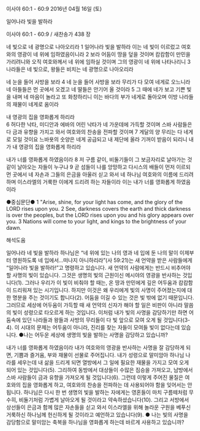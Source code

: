 이사야 60:1 - 60:9 
2016년 04월 16일 (토)

일어나라 빛을 발하라



이사야 60:1 - 60:9 / 새찬송가 438 장


네 빛으로 네 광명으로 나아오리라
1 일어나라 빛을 발하라 이는 네 빛이 이르렀고 여호와의 영광이 네 위에 임하였음이니라 2 보라 어둠이 땅을 덮을 것이며 캄캄함이 만민을 가리려니와 오직 여호와께서 네 위에 임하실 것이며 그의 영광이 네 위에 나타나리니 3 나라들은 네 빛으로, 왕들은 비치는 네 광명으로 나아오리라 

네 눈을 들어 사방을 보라 
4 네 눈을 들어 사방을 보라 무리가 다 모여 네게로 오느니라 네 아들들은 먼 곳에서 오겠고 네 딸들은 안기어 올 것이라 5 그 때에 네가 보고 기쁜 빛을 내며 네 마음이 놀라고 또 화창하리니 이는 바다의 부가 네게로 돌아오며 이방 나라들의 재물이 네게로 옴이라

내 영광의 집을 영화롭게 하리라  
6 허다한 낙타, 미디안과 에바의 어린 낙타가 네 가운데에 가득할 것이며 스바 사람들은 다 금과 유향을 가지고 와서 여호와의 찬송을 전파할 것이며 7 게달의 양 무리는 다 네게로 모일 것이요 느바욧의 숫양은 네게 공급되고 내 제단에 올라 기꺼이 받음이 되리니 내가 내 영광의 집을 영화롭게 하리라

내가 너를 영화롭게 하였음이라
8 저 구름 같이, 비둘기들이 그 보금자리로 날아가는 것 같이 날아오는 자들이 누구냐 9 곧 섬들이 나를 앙망하고 다시스의 배들이 먼저 이르되 먼 곳에서 네 자손과 그들의 은금을 아울러 싣고 와서 네 하나님 여호와의 이름에 드리려 하며 이스라엘의 거룩한 이에게 드리려 하는 자들이라 이는 내가 너를 영화롭게 하였음이라

●중심문단● 1 "Arise, shine, for your light has come, and the glory of the LORD rises upon you. 2 See, darkness covers the earth and thick darkness is over the peoples, but the LORD rises upon you and his glory appears over you. 3 Nations will come to your light, and kings to the brightness of your dawn.

해석도움





일어나라 네 빛을 발하라
하나님은 “네 위에 있는 나의 영과 네 입에 둔 나의 말이 이제부터 영원하도록 네 입에서…떠나지 아니하리라”(사 59:21)는 새 언약을 받은 사람들에게 “일어나라 빛을 발하라!”고 명령하고 있습니다. 새 언약의 사람에게는 반드시 비추어야 할 사명의 빛이 있습니다. 그것은 생명의 빛의 근원이신 메시야의 영광을 반사하는 것입니다(1). 그러나 우리가 이 빛이 비춰야 할 때는, 온 땅과 만민에게 깊은 어두움과 캄캄함이 드리워져 있는 시기입니다. 하지만 이것은 왜 우리에게 빛의 사명이 주어졌는지에 대한 명분을 주는 것이기도 합니다(2). 어둠을 이길 수 있는 것은 빛 밖에 없기 때문입니다. 그러므로 세상에 어두움이 가득할 때 새 언약의 신자가 해야 할 일은 비판이 아니라 말씀의 빛이 성령으로 타오르게 하는 것입니다. 이처럼 내가 빛의 사명을 감당하기만 하면 어둠속에 있던 나라들과 왕들과 사방의 무리들이 다 빛 앞으로 모여 오게 될 것입니다(3-4). 이 시대의 문제는 어두움이 아니라, 진리를 찾는 자들이 모여들 빛이 없다는데 있습니다.
●나는 어두운 세상에 생명의 빛을 발하는 사명을 감당하고 있습니까?

내가 너를 영화롭게 하였음이라
내가 여호와의 영광을 반사하는 사명을 잘 감당하게 되면, 기쁨과 즐거움, 부와 재물이 선물로 주어집니다. 내가 성령으로 말미암아 하나님 나라를 세우는데 내 삶을 드리게 되면 열방에서 그 일에 필요한 재물을 가지고 모여 오게 되어 있는 것입니다(5). 그리하여 동방에서 대상들이 수많은 짐승을 가져오고, 남방에서 스바 사람들이 금과 유향을 가져오게 될 것입니다(6). 그런데 이렇게 주어진 물질은 여호와의 집을 영화롭게 하고, 여호와의 찬송을 전파하는 데 사용되어야 함을 잊어서는 안 됩니다. 하나님은 다시 한 번 생명의 빛을 발하는 자에게는 영혼들이 마치 구름떼처럼 무수히, 비둘기처럼 가볍게 날아오게 될 것이라고 약속하셨습니다(10). 그리고 서방에서 상선들이 은금과 함께 많은 자손들을 싣고 와서 이스라엘을 위해 놀라운 구원을 베푸신 거룩하신 하나님께 헌신하게 될 것이라고 예언하고 있습니다(9). 
● 나는 빛의 사명을 감당함으로 말미암는 축복을 하나님을 영화롭게 하는데 바르게 사용하고 있습니까?